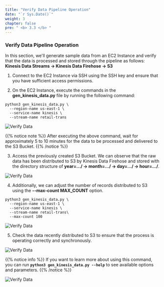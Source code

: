 ```yaml
---
title: "Verify Data Pipeline Operation"
date: "`r Sys.Date()`"
weight: 3
chapter: false
pre: " <b> 3.3 </b> "
---
```


### Verify Data Pipeline Operation

In this section, we'll generate sample data from an EC2 Instance and verify that the data is processed and stored through the pipeline as follows: **Kinesis Data Streams -> Kinesis Data Firehose -> S3**

1. Connect to the EC2 Instance via SSH using the SSH key and ensure that you have sufficient access permissions.

2. On the EC2 Instance, execute the commands in the **gen_kinesis_data.py** file by running the following command:

```shell script
python3 gen_kinesis_data.py \
  --region-name us-east-1 \
  --service-name kinesis \
  --stream-name retail-trans
```

![Verify Data](/images/3.3-VerifyDataPipelineOperation/0001-verifydata.png?featherlight=false&width=70pc)

{{% notice note %}}
After executing the above command, wait for approximately 5 to 10 minutes for the data to be processed and delivered to the S3 Bucket.
{{% /notice %}}

3. Access the previously created S3 Bucket. We can observe that the raw data has been distributed to S3 by Kinesis Data Firehose and stored with the directory structure of **year=.../ -> month=.../ -> day=.../ -> hour=.../**.

![Verify Data](/images/3.3-VerifyDataPipelineOperation/0002-verifydata.png?featherlight=false&width=70pc)

4. Additionally, we can adjust the number of records distributed to S3 using the **--max-count MAX_COUNT** option.

```shell script
python3 gen_kinesis_data.py \
  --region-name us-east-1 \
  --service-name kinesis \
  --stream-name retail-trans\
  --max-count 100
```

![Verify Data](/images/3.3-VerifyDataPipelineOperation/0003-verifydata.png?featherlight=false&width=70pc)

5. Check the data recently distributed to S3 to ensure that the process is operating correctly and synchronously.

![Verify Data](/images/3.3-VerifyDataPipelineOperation/0004-verifydata.png?featherlight=false&width=70pc)

{{% notice info %}}
If you want to learn more about using this command, you can run **`python3 gen_kinesis_data.py --help`** to see available options and parameters.
{{% /notice %}}

![Verify Data](/images/3.3-VerifyDataPipelineOperation/0005-verifydata.png?featherlight=false&width=70pc)
